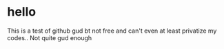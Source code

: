 # hello

 
This is a test of github gud bt not free and can't even at least privatize my codes.. Not quite gud enough 
